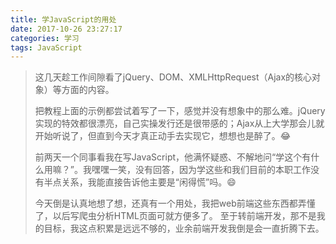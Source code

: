 ```yaml
---
title: 学JavaScript的用处
date: 2017-10-26 23:27:17
categories: 学习
tags: JavaScript
---
```


> 这几天趁工作间隙看了jQuery、DOM、XMLHttpRequest（Ajax的核心对象）等方面的内容。
> 
> 把教程上面的示例都尝试着写了一下，感觉并没有想象中的那么难。jQuery实现的特效都很漂亮，自己实操发行还是很带感的；Ajax从上大学那会儿就开始听说了，但直到今天才真正动手去实现它，想想也是醉了。😂
> 
> 前两天一个同事看我在写JavaScript，他满怀疑惑、不解地问“学这个有什么用嘛？”。我嘿嘿一笑，没有回答，因为学这些和我们目前的本职工作没有半点关系，我能直接告诉他主要是“闲得慌”吗。😄
> 
> 今天倒是认真地想了想，还真有一个用处，我把web前端这些东西都弄懂了，以后写爬虫分析HTML页面可就方便多了。 至于转前端开发，那不是我的目标，我这点积累是远远不够的，业余前端开发我倒是会一直折腾下去。